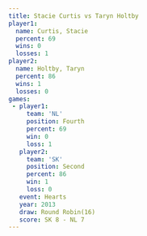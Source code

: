 ```yaml
---
title: Stacie Curtis vs Taryn Holtby
player1:              
  name: Curtis, Stacie
  percent: 69         
  wins: 0             
  losses: 1           
player2:              
  name: Holtby, Taryn 
  percent: 86         
  wins: 1             
  losses: 0           
games:
 - player1:          
     team: 'NL'      
     position: Fourth
     percent: 69     
     win: 0          
     loss: 1         
   player2:          
     team: 'SK'      
     position: Second
     percent: 86     
     win: 1          
     loss: 0         
   event: Hearts        
   year: 2013           
   draw: Round Robin(16)
   score: SK 8 - NL 7   
---
```

